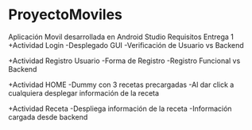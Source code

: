 # ProyectoMoviles
Aplicación Movil desarrollada en Android Studio
Requisitos Entrega 1
+Actividad Login
  -Desplegado GUI
  -Verificación de Usuario vs Backend
  
+Actividad Registro Usuario
  -Forma de Registro
  -Registro Funcional vs Backend
  
+Actividad HOME
  -Dummy con 3 recetas precargadas
  -Al dar click a cualquiera desplegar información de la receta
  
+Actividad Receta
  -Despliega información de la receta
  -Información cargada desde backend
